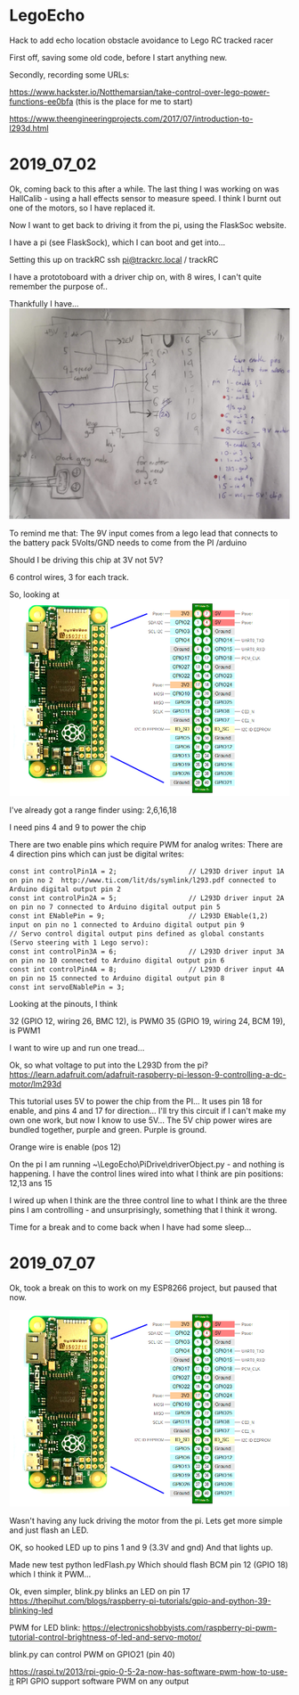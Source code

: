 # LegoEcho
Hack to add echo location obstacle avoidance to Lego RC tracked racer

First off, saving some old code, before I start anything new.

Secondly, recording some URLs:

https://www.hackster.io/Notthemarsian/take-control-over-lego-power-functions-ee0bfa
(this is the place for me to start)

https://www.theengineeringprojects.com/2017/07/introduction-to-l293d.html

# 2019_07_02 
Ok, coming back to this after a while.
The last thing I was working on was HallCalib - using a hall effects sensor to measure speed.
I think I burnt out one of the motors, so I have replaced it.

Now I want to get back to driving it from the pi, using the FlaskSoc website.

I have a pi (see FlaskSock), which I can boot and get into...

Setting this up on trackRC
ssh pi@trackrc.local / trackRC

I have a prototoboard with a driver chip on, with 8 wires, I can't quite remember the purpose of..

Thankfully I have...
![alt tag](/readme_img/chip.jpg) 

To remind me that:
The 9V input comes from a lego lead that connects to the battery pack
5Volts/GND needs to come from the PI /arduino

Should I be driving this chip at 3V not 5V?

6 control wires, 3 for each track.

So, looking at
![alt tag](/readme_img/pinout.png) 

I've already got a range finder using:
2,6,16,18

I need pins 4 and 9 to power the chip

There are two enable pins which require PWM for analog writes:
There are 4 direction pins which can just be digital writes:
```
const int controlPin1A = 2;                  // L293D driver input 1A on pin no 2  http://www.ti.com/lit/ds/symlink/l293.pdf connected to Arduino digital output pin 2
const int controlPin2A = 5;                  // L293D driver input 2A on pin no 7 connected to Arduino digital output pin 5
const int ENablePin = 9;                     // L293D ENable(1,2) input on pin no 1 connected to Arduino digital output pin 9
// Servo control digital output pins defined as global constants (Servo steering with 1 Lego servo):
const int controlPin3A = 6;                  // L293D driver input 3A on pin no 10 connected to Arduino digital output pin 6
const int controlPin4A = 8;                  // L293D driver input 4A on pin no 15 connected to Arduino digital output pin 8 
const int servoENablePin = 3;        
```

Looking at the pinouts, I think 

32 (GPIO 12, wiring 26, BMC 12), is PWM0
35 (GPIO 19, wiring 24, BCM 19), is PWM1

I want to wire up and run one tread...

Ok, so what voltage to put into the L293D from the pi?
https://learn.adafruit.com/adafruit-raspberry-pi-lesson-9-controlling-a-dc-motor/lm293d

This tutorial uses 5V to power the chip from the PI...
It uses pin 18 for enable, and pins 4 and 17 for direction...
I'll try this circuit if I can't make my own one work, but now I know to use 5V...
The 5V chip power wires are bundled together, purple and green. Purple is ground.

Orange wire is enable (pos 12)

On the pi I am running ~\LegoEcho\PiDrive\driverObject.py - and nothing is happening.
I have the control lines wired into what I think are pin positions:
12,13 ans 15

I wired up when I think are the three control line to what I think are the three pins I am controlling - and unsurprisingly, something that I think it wrong.

Time for a break and to come back when I have had some sleep...

# 2019_07_07 

Ok, took a break on this to work on my ESP8266 project, but paused that now.

![](/readme_img/PiZeroPinOut.png)

Wasn't having any luck driving the motor from the pi. Lets get more simple and just flash an LED.

OK, so hooked LED up to pins 1 and 9 (3.3V and gnd)
And that lights up.

Made new test python ledFlash.py
Which should flash BCM pin 12 (GPIO 18) which I think it PWM...

Ok, even simpler, blink.py blinks an LED on pin 17
https://thepihut.com/blogs/raspberry-pi-tutorials/gpio-and-python-39-blinking-led

PWM for LED blink: https://electronicshobbyists.com/raspberry-pi-pwm-tutorial-control-brightness-of-led-and-servo-motor/

blink.py can control PWM on GPIO21 (pin 40)

https://raspi.tv/2013/rpi-gpio-0-5-2a-now-has-software-pwm-how-to-use-it
RPI GPIO support software PWM on any output